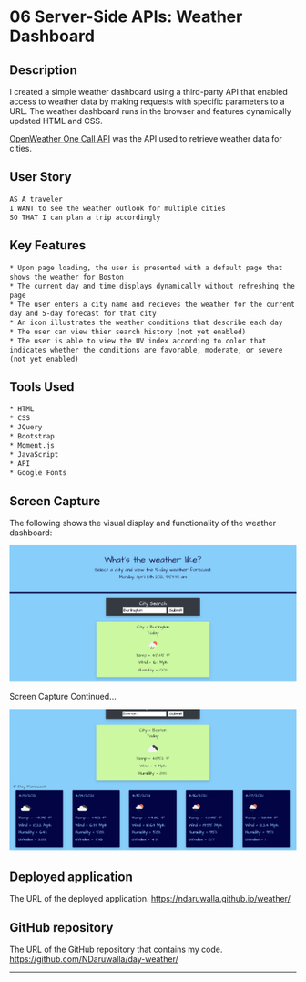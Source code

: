 # 06 Server-Side APIs: Weather Dashboard


## Description

I created a simple weather dashboard using a third-party API that enabled access to weather data by making requests with specific parameters to a URL. The weather dashboard runs in the browser and features dynamically updated HTML and CSS.

[OpenWeather One Call API](https://openweathermap.org/api/one-call-api) was the API used to retrieve weather data for cities. 


## User Story

```
AS A traveler
I WANT to see the weather outlook for multiple cities
SO THAT I can plan a trip accordingly
```

## Key Features

```
* Upon page loading, the user is presented with a default page that shows the weather for Boston
* The current day and time displays dynamically without refreshing the page
* The user enters a city name and recieves the weather for the current day and 5-day forecast for that city
* An icon illustrates the weather conditions that describe each day
* The user can view thier search history (not yet enabled)
* The user is able to view the UV index according to color that indicates whether the conditions are favorable, moderate, or severe (not yet enabled)

```
## Tools Used

```
* HTML
* CSS
* JQuery
* Bootstrap
* Moment.js
* JavaScript
* API
* Google Fonts

```

## Screen Capture

The following shows the visual display and functionality of the weather dashboard:

![A user enters a city name](assets/images/weather1.jpg)

Screen Capture Continued...

![Current weather and 5-day forecast displays](assets/images/weather2.jpg)


## Deployed application

The URL of the deployed application.
https://ndaruwalla.github.io/weather/

## GitHub repository

The URL of the GitHub repository that contains my code.
https://github.com/NDaruwalla/day-weather/


---

